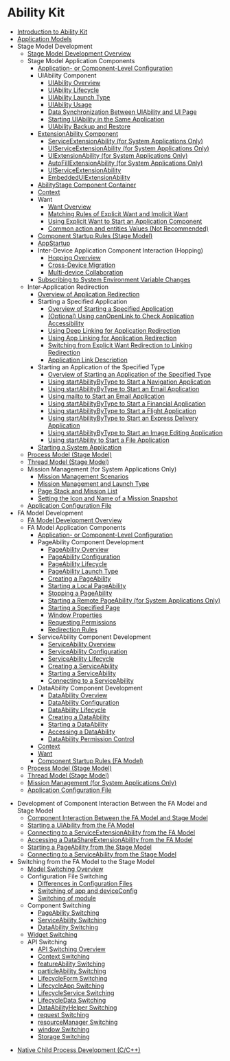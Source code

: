 # Ability Kit<!--ability-kit-->

- [Introduction to Ability Kit](abilitykit-overview.md)
- [Application Models](application-models.md)
- Stage Model Development<!--stage-model-development-->
  - [Stage Model Development Overview](stage-model-development-overview.md)
  - Stage Model Application Components<!--stage-model-application-components-->
    - [Application- or Component-Level Configuration](application-component-configuration-stage.md)
    - UIAbility Component<!--uiability-->
      - [UIAbility Overview](uiability-overview.md)
      - [UIAbility Lifecycle](uiability-lifecycle.md)
      - [UIAbility Launch Type](uiability-launch-type.md)
      - [UIAbility Usage](uiability-usage.md)
      - [Data Synchronization Between UIAbility and UI Page](uiability-data-sync-with-ui.md)
      - [Starting UIAbility in the Same Application](uiability-intra-device-interaction.md)
      - [UIAbility Backup and Restore](ability-recover-guideline.md)
    - [ExtensionAbility Component](extensionability-overview.md)
      <!--Del-->
      - [ServiceExtensionAbility (for System Applications Only)](serviceextensionability.md)
      - [UIServiceExtensionAbility (for System Applications Only)](uiserviceextension-sys.md)
      - [UIExtensionAbility (for System Applications Only)](uiextensionability.md)
      - [AutoFillExtensionAbility (for System Applications Only)](autofillextensionablility-guide.md)
      <!--DelEnd-->
      - [UIServiceExtensionAbility](uiserviceextension.md)
      - [EmbeddedUIExtensionAbility](embeddeduiextensionability.md)
    - [AbilityStage Component Container](abilitystage.md)
    - [Context](application-context-stage.md)
    - Want<!--want-->
      - [Want Overview](want-overview.md)
      - [Matching Rules of Explicit Want and Implicit Want](explicit-implicit-want-mappings.md)
      - [Using Explicit Want to Start an Application Component](ability-startup-with-explicit-want.md)
      - [Common action and entities Values (Not Recommended)](actions-entities.md)
    - [Component Startup Rules (Stage Model)](component-startup-rules.md)
    - [AppStartup](app-startup.md)
    <!--Del-->
    - Inter-Device Application Component Interaction (Hopping)<!--hop-->
      - [Hopping Overview](inter-device-interaction-hop-overview.md)
      - [Cross-Device Migration](hop-cross-device-migration.md)
      - [Multi-device Collaboration](hop-multi-device-collaboration.md)
    <!--DelEnd-->
    - [Subscribing to System Environment Variable Changes](subscribe-system-environment-variable-changes.md)
  - Inter-Application Redirection<!--inter-app-redirection-->
    - [Overview of Application Redirection](link-between-apps-overview.md)
    - Starting a Specified Application<!--directional-redirection-->
      - [Overview of Starting a Specified Application](app-startup-overview.md)
      - [(Optional) Using canOpenLink to Check Application Accessibility](canopenlink.md)
      - [Using Deep Linking for Application Redirection](deep-linking-startup.md)
      <!--Del-->
      - [Using App Linking for Application Redirection](app-linking-startup.md)
      <!--DelEnd-->
      - [Switching from Explicit Want Redirection to Linking Redirection](uiability-startup-adjust.md)
      - [Application Link Description](app-uri-config.md)
    - Starting an Application of the Specified Type<!--specified-type-app-redirection-->
      - [Overview of Starting an Application of the Specified Type](start-intent-panel.md)
      - [Using startAbilityByType to Start a Navigation Application](start-navigation-apps.md)
      - [Using startAbilityByType to Start an Email Application](start-email-apps.md)
      - [Using mailto to Start an Email Application](start-email-apps-by-mailto.md)
      - [Using startAbilityByType to Start a Financial Application](start-finance-apps.md)
      - [Using startAbilityByType to Start a Flight Application](start-flight-apps.md)
      - [Using startAbilityByType to Start an Express Delivery Application](start-express-apps.md)
      - [Using startAbilityByType to Start an Image Editing Application](photoEditorExtensionAbility.md)
      - [Using startAbility to Start a File Application](file-processing-apps-startup.md)
    - [Starting a System Application](system-app-startup.md)
  - [Process Model (Stage Model)](process-model-stage.md)
  - [Thread Model (Stage Model)](thread-model-stage.md)
  <!--Del-->
  - Mission Management (for System Applications Only)<!--mission-management-->
    - [Mission Management Scenarios](mission-management-overview.md)
    - [Mission Management and Launch Type](mission-management-launch-type.md)
    - [Page Stack and Mission List](page-mission-stack.md)
    - [Setting the Icon and Name of a Mission Snapshot](mission-set-icon-name-for-task-snapshot.md)
  <!--DelEnd-->
  - [Application Configuration File](config-file-stage.md)
- FA Model Development<!--fa-model-development-->
  - [FA Model Development Overview](fa-model-development-overview.md)
  - FA Model Application Components<!--fa-model-application-components-->
    - [Application- or Component-Level Configuration](application-component-configuration-fa.md)
    - PageAbility Component Development<!--pageability-->
      - [PageAbility Overview](pageability-overview.md)
      - [PageAbility Configuration](pageability-configuration.md)
      - [PageAbility Lifecycle](pageability-lifecycle.md)
      - [PageAbility Launch Type](pageability-launch-type.md)
      - [Creating a PageAbility](create-pageability.md)
      - [Starting a Local PageAbility](start-local-pageability.md)
      - [Stopping a PageAbility](stop-pageability.md)
      <!--Del-->
      - [Starting a Remote PageAbility (for System Applications Only)](start-remote-pageability.md)
      <!--DelEnd-->
      - [Starting a Specified Page](start-page.md)
      - [Window Properties](window-properties.md)
      - [Requesting Permissions](request-permissions.md)
      - [Redirection Rules](redirection-rules.md)
    - ServiceAbility Component Development<!--serviceability-->
      - [ServiceAbility Overview](serviceability-overview.md)
      - [ServiceAbility Configuration](serviceability-configuration.md)
      - [ServiceAbility Lifecycle](serviceability-lifecycle.md)
      - [Creating a ServiceAbility](create-serviceability.md)
      - [Starting a ServiceAbility](start-serviceability.md)
      - [Connecting to a ServiceAbility](connect-serviceability.md)
    - DataAbility Component Development<!--dataability-->
      - [DataAbility Overview](dataability-overview.md)
      - [DataAbility Configuration](dataability-configuration.md)
      - [DataAbility Lifecycle](dataability-lifecycle.md)
      - [Creating a DataAbility](create-dataability.md)
      - [Starting a DataAbility](start-dataability.md)
      - [Accessing a DataAbility](access-dataability.md)
      - [DataAbility Permission Control](dataability-permission-control.md)
    - [Context](application-context-fa.md)
    - [Want](want-fa.md)
    - [Component Startup Rules (FA Model)](component-startup-rules-fa.md)
  - [Process Model (Stage Model)](process-model-fa.md)
  - [Thread Model (Stage Model)](thread-model-fa.md)
  <!--Del-->
  - [Mission Management (for System Applications Only)](mission-management-fa.md)
  <!--DelEnd-->
  - [Application Configuration File](config-file-fa.md)
<!--Del-->
- Development of Component Interaction Between the FA Model and Stage Model<!--fa-stage-interaction-->
  - [Component Interaction Between the FA Model and Stage Model](fa-stage-interaction-overview.md)
  - [Starting a UIAbility from the FA Model](start-uiability-from-fa.md)
  - [Connecting to a ServiceExtensionAbility from the FA Model](bind-serviceextensionability-from-fa.md)
  - [Accessing a DataShareExtensionAbility from the FA Model](access-datashareextensionability-from-fa.md)
  - [Starting a PageAbility from the Stage Model](start-pageability-from-stage.md)
  - [Connecting to a ServiceAbility from the Stage Model](bind-serviceability-from-stage.md)
- Switching from the FA Model to the Stage Model<!--fa-to-stage-switc-->
  - [Model Switching Overview](model-switch-overview.md)
  - Configuration File Switching<!--configuration-file-switch-->
    - [Differences in Configuration Files](configuration-file-diff.md)
    - [Switching of app and deviceConfig](app-deviceconfig-switch.md)
    - [Switching of module](module-switch.md)
  - Component Switching<!--component-switch-->
    - [PageAbility Switching](pageability-switch.md)
    - [ServiceAbility Switching](serviceability-switch.md)
    - [DataAbility Switching](dataability-switch.md)
  - [Widget Switching](widget-switch.md)
  - API Switching<!--api-switch-->
    - [API Switching Overview](api-switch-overview.md)
    - [Context Switching](context-switch.md)
    - [featureAbility Switching](featureability-switch.md)
    - [particleAbility Switching](particleability-switch.md)
    - [LifecycleForm Switching](lifecycleform-switch.md)
    - [LifecycleApp Switching](lifecycleapp-switch.md)
    - [LifecycleService Switching](lifecycleservice-switch.md)
    - [LifecycleData Switching](lifecycledata-switch.md)
    - [DataAbilityHelper Switching](dataabilityhelper-switch.md)
    - [request Switching](request-switch.md)
    - [resourceManager Switching](resourcemanager-switch.md)
    - [window Switching](window-switch.md)
    - [Storage Switching](storage-switch.md)
<!--DelEnd-->
- [Native Child Process Development (C/C++)](capi_nativechildprocess_development_guideline.md)
